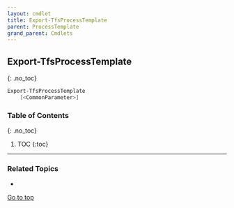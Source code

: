```yaml
---
layout: cmdlet
title: Export-TfsProcessTemplate
parent: ProcessTemplate
grand_parent: Cmdlets
---
```

## Export-TfsProcessTemplate
{: .no_toc}



```powershell
Export-TfsProcessTemplate
    [<CommonParameter>]

```

### Table of Contents
{: .no_toc}

1. TOC
{:toc}

-----

### Related Topics

* 


[Go to top](#export-tfsprocesstemplate)

